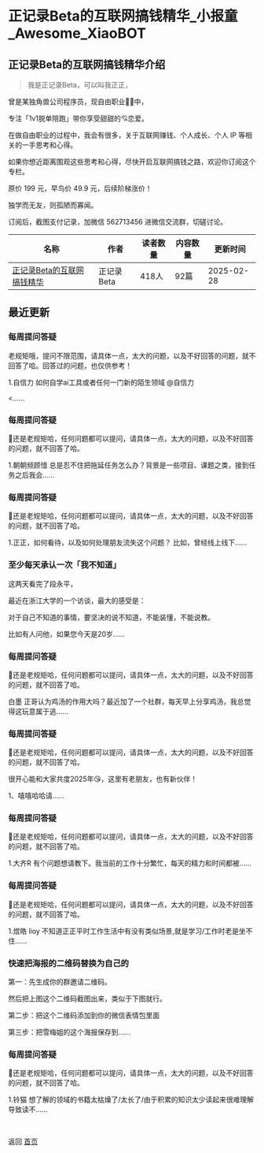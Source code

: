 # 正记录Beta的互联网搞钱精华_小报童_Awesome_XiaoBOT

## 正记录Beta的互联网搞钱精华介绍
> 我是正记录Beta，可以叫我正正，    
    
曾是某独角兽公司程序员，现自由职业🏄‍♀️中，    
    
专注「1v1脱单陪跑」带你享受甜甜的💘恋爱。    
    
在做自由职业的过程中，我会有很多，关于互联网赚钱、个人成长、个人 IP 等相关的一手思考和心得。    
    
如果你想近距离围观这些思考和心得，尽快开启互联网搞钱之路，欢迎你订阅这个专栏。    
    
原价 199 元，早鸟价 49.9 元，后续阶梯涨价！    
    
独学而无友，则孤陋而寡闻。    
    
订阅后，截图支付记录，加微信 562713456 进微信交流群，切磋讨论。  
  


|名称|作者|读者数量|内容数量|更新时间|
|---|---|---|---|---|
|[正记录Beta的互联网搞钱精华](https://xiaobot.net/p/gaoqian365?refer=0b133df9-27dc-423b-8101-639049001c13)|正记录Beta|418人|92篇|2025-02-28|

## 最近更新
### 每周提问答疑

老规矩哦，提问不限范围，请具体一点，太大的问题，以及不好回答的问题，就不回答了哈。回答过的问题，也仅供参考！

1.自信力 如何自学ai工具或者任何一门新的陌生领域 @自信力

<......

### 每周提问答疑

🌸还是老规矩哈，任何问题都可以提问，请具体一点，太大的问题，以及不好回答的问题，就不回答了哈。

1.朝朝频顾惜 总是忍不住把拖延任务怎么办？背景是一些项目、课题之类，接到任务之后我会......

### 每周提问答疑

🌸还是老规矩哈，任何问题都可以提问，请具体一点，太大的问题，以及不好回答的问题，就不回答了哈。

1.正正，如何看待，以及如何处理朋友流失这个问题？ 比如，曾经线上线下......

### 至少每天承认一次「我不知道」

这两天看完了段永平，

最近在浙江大学的一个访谈，最大的感受是：

对于自己不知道的事情，要坚决的说不知道，不能装懂，不能说教。

比如有人问他，如果您今天是20岁......

### 每周提问答疑

🌸还是老规矩哈，任何问题都可以提问，请具体一点，太大的问题，以及不好回答的问题，就不回答了哈。

白墨 正哥认为鸡汤的作用大吗？最近加了一个社群，每天早上分享鸡汤，我总觉得这玩意属于逃......

### 每周提问答疑

🌸还是老规矩哈，任何问题都可以提问，请具体一点，太大的问题，以及不好回答的问题，就不回答了哈。

很开心能和大家共度2025年😘，这里有老朋友，也有新伙伴！

1、嘻嘻哈哈请......

### 每周提问答疑

🌸还是老规矩哈，任何问题都可以提问，请具体一点，太大的问题，以及不好回答的问题，就不回答了哈。

1.大齐R 有个问题想请教下。我当前的工作十分繁忙，每天的精力和时间都被......

### 每周提问答疑

🌸还是老规矩哈，任何问题都可以提问，请具体一点，太大的问题，以及不好回答的问题，就不回答了哈。

1.煜皓 lioy 不知道正正平时工作生活中有没有类似场景,就是学习/工作时老是坐不住......

### 快速把海报的二维码替换为自己的

第一：先生成你的群邀请二维码。

然后把上图这个二维码截图出来，类似于下图就行。

第二步：把这个二维码添加到你的微信表情包里面

第三步：把雪梅姐的这个海报保存到......

### 每周提问答疑

🌸还是老规矩哈，任何问题都可以提问，请具体一点，太大的问题，以及不好回答的问题，就不回答了哈。

1.铃猫 想了解的领域的书籍太枯燥了/太长了/由于积累的知识太少读起来很难理解导致读不......


<a href="https://github.com/Reno9527/awesome-xiaobot" style="color: white; text-decoration: none;">awesome-xiaobot</a>

返回 [首页](../README.md)
